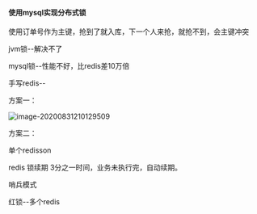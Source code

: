 #### 使用mysql实现分布式锁

使用订单号作为主键，抢到了就入库，下一个人来抢，就抢不到，会主键冲突

jvm锁--解决不了

mysql锁--性能不好，比redis差10万倍

手写redis--

方案一：

![image-20200831210129509](C:\Users\user\AppData\Roaming\Typora\typora-user-images\image-20200831210129509.png)

方案二：

单个redisson

redis 锁续期 3分之一时间，业务未执行完，自动续期。



哨兵模式





红锁--多个redis





